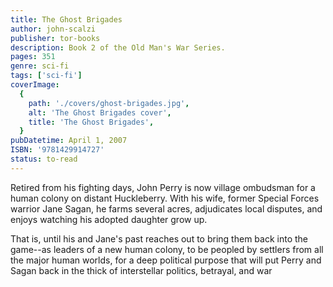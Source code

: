 ```yaml
---
title: The Ghost Brigades
author: john-scalzi
publisher: tor-books
description: Book 2 of the Old Man's War Series.
pages: 351
genre: sci-fi
tags: ['sci-fi']
coverImage:
  {
    path: './covers/ghost-brigades.jpg',
    alt: 'The Ghost Brigades cover',
    title: 'The Ghost Brigades',
  }
pubDatetime: April 1, 2007
ISBN: '9781429914727'
status: to-read
---
```


Retired from his fighting days, John Perry is now village ombudsman for a human colony on distant Huckleberry. With his wife, former Special Forces warrior Jane Sagan, he farms several acres, adjudicates local disputes, and enjoys watching his adopted daughter grow up.

That is, until his and Jane's past reaches out to bring them back into the game--as leaders of a new human colony, to be peopled by settlers from all the major human worlds, for a deep political purpose that will put Perry and Sagan back in the thick of interstellar politics, betrayal, and war
